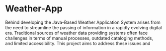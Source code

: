 # Weather-App

Behind developing the Java-Based Weather Application System arises from the need to
streamline the passing of information in a rapidly evolving digital era. Traditional sources
of weather data providing systems often face challenges in terms of manual processes,
outdated cataloging methods, and limited accessibility. This project aims to address these
issues and 
